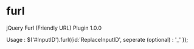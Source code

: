 # furl
jQuery Furl (Friendly URL) Plugin 1.0.0

Usage : $('#InputID').furl({id:'ReplaceInputID', seperate (optional) : '_' });
